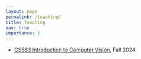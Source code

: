 ```yaml
---
layout: page
permalink: /teaching/
title: Teaching
nav: true
importance: 5
---
```

<div>
		<ul>
            <li><a href="assets/pdf/CS583_syllabus.pdf">CS583 Introduction to Computer Vision</a>, Fall 2024</li>
        </ul>

</div>
